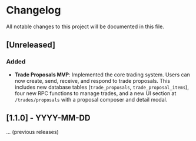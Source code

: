 # Changelog

All notable changes to this project will be documented in this file.

## [Unreleased]

### Added

- **Trade Proposals MVP**: Implemented the core trading system. Users can now create, send, receive, and respond to trade proposals. This includes new database tables (`trade_proposals`, `trade_proposal_items`), four new RPC functions to manage trades, and a new UI section at `/trades/proposals` with a proposal composer and detail modal.

## [1.1.0] - YYYY-MM-DD

... (previous releases)
